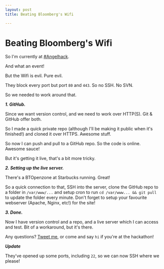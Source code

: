 ```yaml
---
layout: post
title: Beating Bloomberg's Wifi

---
```


# Beating Bloomberg's Wifi

So I'm currently at [#Angelhack](//angelhack.com).

And what an event!

But the Wifi is evil. Pure evil.

They block every port but port `80` and `443`. So no SSH. No SVN.

So we needed to work around that.

***1. GitHub.***

Since we want version control, and we need to work over HTTP(S). Git & GitHub offer both.

So I made a quick private repo (although I'll be making it public when it's finished!) and cloned it over HTTPS. Awesome stuff.

So now I can push and pull to a GitHub repo. So the code is online. Awesome sauce!

But it's getting it live, that's a bit more tricky.

***2. Setting up the live server.***

There's a BTOpenzone at Starbucks running. Great!

So a quick connection to that, SSH into the server, clone the GitHub repo to a folder in `/var/www/...` and setup cron to run `cd /var/www... && git pull` to update the folder every minute. Don't forget to setup your favourite webserver (Apache, Nginx, etc!) for the site!

***3. Done.***

Now I have version control and a repo, and a live server which I can access and test. Bit of a workaround, but it's there.

Any questions? [Tweet me](//twitter.com/jdrydn), or come and say `hi` if you're at the hackathon!

***Update***

They've opened up some ports, including `22`, so we can now SSH where we please!
